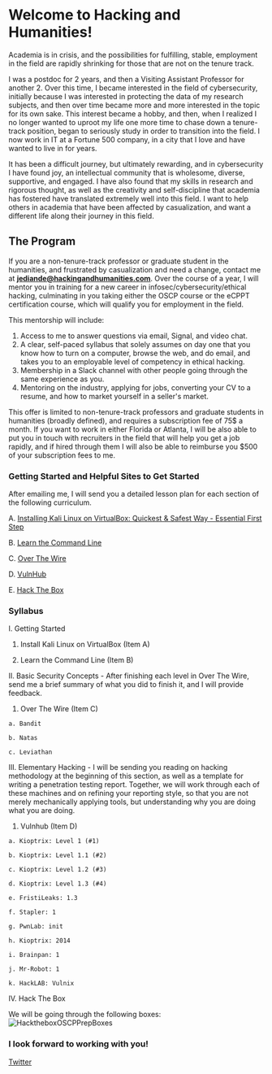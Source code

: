 # Welcome to Hacking and Humanities!

Academia is in crisis, and the possibilities for fulfilling, stable, employment in the field are rapidly shrinking for those that are not on the tenure track. 

I was a postdoc for 2 years, and then a Visiting Assistant Professor for another 2. Over this time, I became interested in the field of cybersecurity, initially because I was interested in protecting the data of my research subjects, and then over time became more and more interested in the topic for its own sake. This interest became a hobby, and then, when I realized I no longer wanted to uproot my life one more time to chase down a tenure-track position, began to seriously study in order to transition into the field. I now work in IT at a Fortune 500 company, in a city that I love and have wanted to live in for years.

It has been a difficult journey, but ultimately rewarding, and in cybersecurity I have found joy, an intellectual community that is wholesome, diverse, supportive, and engaged. I have also found that my skills in research and rigorous thought, as well as the creativity and self-discipline that academia has fostered have translated extremely well into this field. I want to help others in academia that have been affected by casualization, and want a different life along their journey in this field.

## The Program

If you are a non-tenure-track professor or graduate student in the humanities, and frustrated by casualization and need a change, contact me at **jediande@hackingandhumanities.com**. Over the course of a year, I will mentor you in training for a new career in infosec/cybersecurity/ethical hacking, culminating in you taking either the OSCP course or the eCPPT certification course, which will qualify you for employment in the field.

This mentorship will include:

1. Access to me to answer questions via email, Signal, and video chat.
2. A clear, self-paced syllabus that solely assumes on day one that you know how to turn on a computer, browse the web, and do email, and takes you to an employable level of competency in ethical hacking.
3. Membership in a Slack channel with other people going through the same experience as you.
4. Mentoring on the industry, applying for jobs, converting your CV to a resume, and how to market yourself in a seller's market.

This offer is limited to non-tenure-track professors and graduate students in humanities (broadly defined), and requires a subscription fee of 75$ a month. If you want to work in either Florida or Atlanta, I will be also able to put you in touch with recruiters in the field that will help you get a job rapidly, and if hired through them I will also be able to reimburse you $500 of your subscription fees to me.

### Getting Started and Helpful Sites to Get Started

After emailing me, I will send you a detailed lesson plan for each section of the following curriculum.

A. [Installing Kali Linux on VirtualBox: Quickest & Safest Way - Essential First Step](https://itsfoss.com/install-kali-linux-virtualbox/) 

B. [Learn the Command Line](https://www.codecademy.com/learn/learn-the-command-line)

C. [Over The Wire](http://overthewire.org/wargames/)

D. [VulnHub](https://www.vulnhub.com/)

E. [Hack The Box](https://www.hackthebox.eu/)

### Syllabus 

I. Getting Started
  
  1. Install Kali Linux on VirtualBox (Item A)
  
  2. Learn the Command Line (Item B)
  
II. Basic Security Concepts - After finishing each level in Over The Wire, send me a brief summary of what you did to finish it, and I will provide feedback.
  
  1. Over The Wire (Item C)
  
    a. Bandit
    
    b. Natas
    
    c. Leviathan

III. Elementary Hacking - I will be sending you reading on hacking methodology at the beginning of this section, as well as a template for writing a penetration testing report. Together, we will work through each of these machines and on refining your reporting style, so that you are not merely mechanically applying tools, but understanding why you are doing what you are doing.
  
  1. Vulnhub (Item D)
    
    a. Kioptrix: Level 1 (#1)
    
    b. Kioptrix: Level 1.1 (#2)
    
    c. Kioptrix: Level 1.2 (#3)
    
    d. Kioptrix: Level 1.3 (#4)
    
    e. FristiLeaks: 1.3
    
    f. Stapler: 1
    
    g. PwnLab: init
    
    h. Kioptrix: 2014
    
    i. Brainpan: 1
    
    j. Mr-Robot: 1
    
    k. HackLAB: Vulnix

IV. Hack The Box

  We will be going through the following boxes:
  ![HacktheboxOSCPPrepBoxes](https://sw33tp3a.github.io/hackthebox.png)

### I look forward to working with you!

[Twitter](https://twitter.com/jediande)
